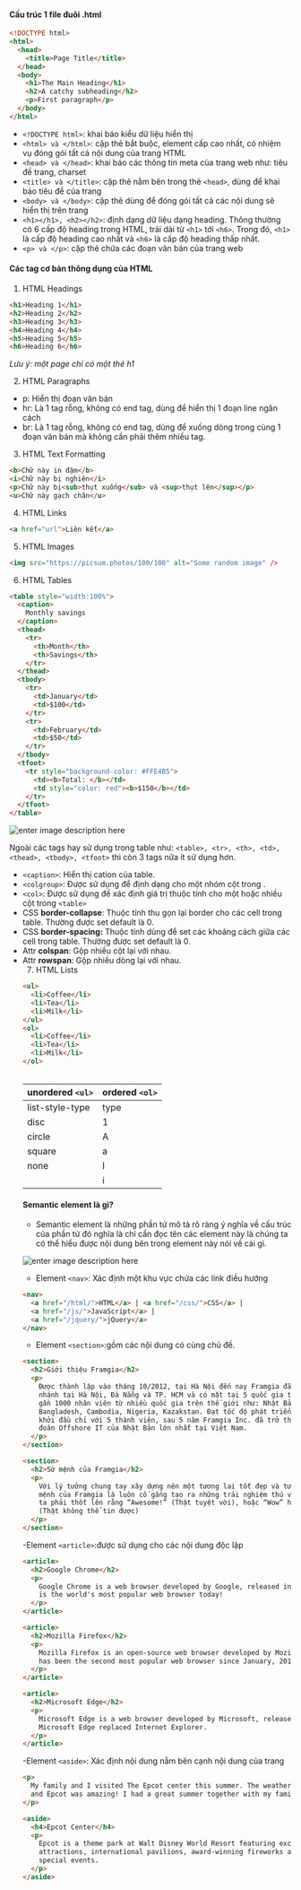 #### Cấu trúc 1 file đuôi .html

```html
<!DOCTYPE html>
<html>
  <head>
    <title>Page Title</title>
  </head>
  <body>
    <h1>The Main Heading</h1>
    <h2>A catchy subheading</h2>
    <p>First paragraph</p>
  </body>
</html>
```

- `<!DOCTYPE html>`: khai báo kiểu dữ liệu hiển thị
- `<html> và </html>`: cặp thẻ bắt buộc, element cấp cao nhất, có nhiệm vụ đóng gói tất cả nội dung của trang HTML
- `<head> và </head>`: khai báo các thông tin meta của trang web như: tiêu đề trang, charset
- `<title> và </title>`: cặp thẻ nằm bên trong thẻ `<head>`, dùng để khai báo tiêu đề của trang
- `<body> và </body>`: cặp thẻ dùng để đóng gói tất cả các nội dung sẽ hiển thị trên trang
- `<h1></h1>, <h2></h2>`: định dạng dữ liệu dạng heading. Thông thường có 6 cấp độ heading trong HTML, trải dài từ `<h1>` tới `<h6>`. Trong đó, `<h1>` là cấp độ heading cao nhất và `<h6>` là cấp độ heading thấp nhất.
- `<p> và </p>`: cặp thẻ chứa các đoạn văn bản của trang web

#### Các tag cơ bản thông dụng của HTML

1. HTML Headings

```html
<h1>Heading 1</h1>
<h2>Heading 2</h2>
<h3>Heading 3</h3>
<h4>Heading 4</h4>
<h5>Heading 5</h5>
<h6>Heading 6</h6>
```

_Lưu ý: một page chỉ có một thẻ h1_

2. HTML Paragraphs

- p: Hiển thị đoạn văn bản
- hr: Là 1 tag rỗng, không có end tag, dùng để hiển thị 1 đoạn line ngăn cách
- br: Là 1 tag rỗng, không có end tag, dùng để xuống dòng trong cùng 1 đoạn văn bản mà không cần phải thêm nhiều tag.

3. HTML Text Formatting

```html
<b>Chữ này in đậm</b>
<i>Chữ này bị nghiên</i>
<p>Chữ này bị<sub>thụt xuống</sub> và <sup>thụt lên</sup></p>
<u>Chữ này gạch chân</u>
```

4. HTML Links

```html
<a href="url">Liên kết</a>
```

5. HTML Images

```html
<img src="https://picsum.photos/100/100" alt="Some random image" />
```

6. HTML Tables

```html
<table style="width:100%">
  <caption>
    Monthly savings
  </caption>
  <thead>
    <tr>
      <th>Month</th>
      <th>Savings</th>
    </tr>
  </thead>
  <tbody>
    <tr>
      <td>January</td>
      <td>$100</td>
    </tr>
    <tr>
      <td>February</td>
      <td>$50</td>
    </tr>
  </tbody>
  <tfoot>
    <tr style="background-color: #FFE4B5">
      <td><b>Total: </b></td>
      <td style="color: red"><b>$150</b></td>
    </tr>
  </tfoot>
</table>
```

![enter image description here](https://images.viblo.asia/1a460544-c9e6-4eba-a07c-935f5e6cbc90.png)

Ngoài các tags hay sử dụng trong table như: `<table>, <tr>, <th>, <td>, <thead>, <tbody>, <tfoot>` thì còn 3 tags nữa ít sử dụng hơn.

- `<caption>`: Hiển thị cation của table.
- `<colgroup>`: Được sử dụng để định dạng cho một nhóm cột trong <table>.
- `<col>`: Được sử dụng để xác định giá trị thuộc tính cho một hoặc nhiều cột trong `<table>`
- CSS **border-collapse**: Thuộc tính thu gọn lại border cho các cell trong table. Thường được set default là 0.
- CSS **border-spacing:** Thuộc tính dùng để set các khoảng cách giữa các cell trong table. Thường được set default là 0.
- Attr **colspan**: Gộp nhiều cột lại với nhau.
- Attr **rowspan**: Gộp nhiều dòng lại với nhau.
  <br>

7. HTML Lists

```html
<ul>
  <li>Coffee</li>
  <li>Tea</li>
  <li>Milk</li>
</ul>
<ol>
  <li>Coffee</li>
  <li>Tea</li>
  <li>Milk</li>
</ol>
```

| **unordered `<ul>`** | **ordered `<ol>`** |
| -------------------- | ------------------ |
| list-style-type      | type               |
| disc                 | 1                  |
| circle               | A                  |
| square               | a                  |
| none                 | I                  |
|                      | i                  |

#### Semantic element là gì?

- Semantic element là những phần tử mô tả rõ ràng ý nghĩa về cấu trúc của phần tử đó nghĩa là chỉ cần đọc tên các element này là chúng ta có thể hiểu được nội dung bên trong element này nói về cái gì.

![enter image description here](https://images.viblo.asia/170fc35c-3c55-44ec-baca-286f16e463ed.gif)

- Element `<nav>`: Xác định một khu vực chứa các link điều hướng

```html
<nav>
  <a href="/html/">HTML</a> | <a href="/css/">CSS</a> |
  <a href="/js/">JavaScript</a> |
  <a href="/jquery/">jQuery</a>
</nav>
```

- Element `<section>`:gồm các nội dung có cùng chủ đề.

```html
<section>
  <h2>Giới thiệu Framgia</h2>
  <p>
    Được thành lập vào tháng 10/2012, tại Hà Nội đến nay Framgia đã có ba chi
    nhánh tại Hà Nội, Đà Nẵng và TP. HCM và có mặt tại 5 quốc gia tại châu Á với
    gần 1000 nhân viên từ nhiều quốc gia trên thế giới như: Nhật Bản,
    Bangladesh, Cambodia, Nigeria, Kazakstan. Đạt tốc độ phát triển vượt bậc, từ
    khởi đầu chỉ với 5 thành viên, sau 5 năm Framgia Inc. đã trở thành là tập
    đoàn Offshore IT của Nhật Bản lớn nhất tại Việt Nam.
  </p>
</section>

<section>
  <h2>Sứ mệnh của Framgia</h2>
  <p>
    Với lý tưởng chung tay xây dựng nên một tương lai tốt đẹp và tươi sáng, sứ
    mệnh của Framgia là luôn cố gắng tạo ra những trải nghiệm thú vị khiến người
    ta phải thốt lên rằng “Awesome!” (Thật tuyệt vời), hoặc “Wow” hay “Crazy”
    (Thật không thể tin được)
  </p>
</section>
```

-Element `<article>`:được sử dụng cho các nội dung độc lập

```html
<article>
  <h2>Google Chrome</h2>
  <p>
    Google Chrome is a web browser developed by Google, released in 2008. Chrome
    is the world's most popular web browser today!
  </p>
</article>

<article>
  <h2>Mozilla Firefox</h2>
  <p>
    Mozilla Firefox is an open-source web browser developed by Mozilla. Firefox
    has been the second most popular web browser since January, 2018.
  </p>
</article>

<article>
  <h2>Microsoft Edge</h2>
  <p>
    Microsoft Edge is a web browser developed by Microsoft, released in 2015.
    Microsoft Edge replaced Internet Explorer.
  </p>
</article>
```

-Element `<aside>`: Xác định nội dung nằm bên cạnh nội dung của trang

```html
<p>
  My family and I visited The Epcot center this summer. The weather was nice,
  and Epcot was amazing! I had a great summer together with my family!
</p>

<aside>
  <h4>Epcot Center</h4>
  <p>
    Epcot is a theme park at Walt Disney World Resort featuring exciting
    attractions, international pavilions, award-winning fireworks and seasonal
    special events.
  </p>
</aside>
```
